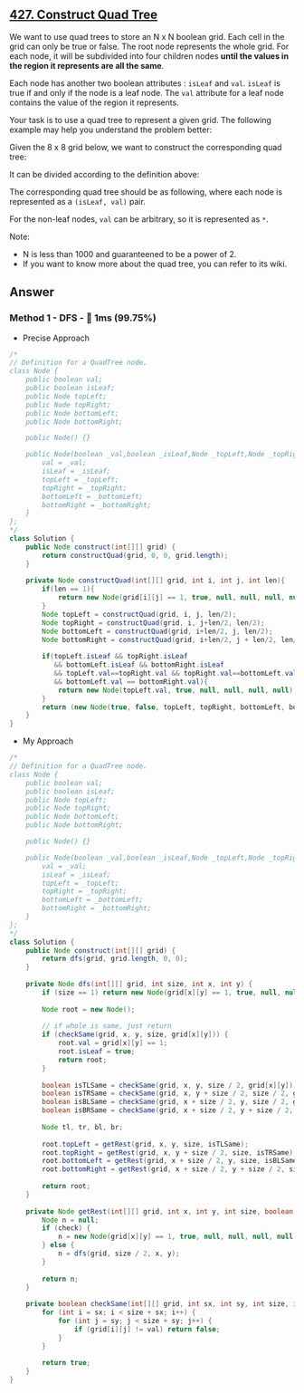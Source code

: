 ## [427. Construct Quad Tree](https://leetcode.com/problems/construct-quad-tree/)

We want to use quad trees to store an N x N boolean grid. Each cell in the grid can only be true or false. The root node represents the whole grid. For each node, it will be subdivided into four children nodes **until the values in the region it represents are all the same**.

Each node has another two boolean attributes : `isLeaf` and `val`. `isLeaf` is true if and only if the node is a leaf node. The `val` attribute for a leaf node contains the value of the region it represents.

Your task is to use a quad tree to represent a given grid. The following example may help you understand the problem better:

Given the 8 x 8 grid below, we want to construct the corresponding quad tree:



It can be divided according to the definition above:



 

The corresponding quad tree should be as following, where each node is represented as a `(isLeaf, val)` pair.

For the non-leaf nodes, `val` can be arbitrary, so it is represented as `*`.



Note:

- N is less than 1000 and guaranteened to be a power of 2.
- If you want to know more about the quad tree, you can refer to its wiki.


## Answer
### Method 1 - DFS - :rocket: 1ms (99.75%)

- Precise Approach

```java
/*
// Definition for a QuadTree node.
class Node {
    public boolean val;
    public boolean isLeaf;
    public Node topLeft;
    public Node topRight;
    public Node bottomLeft;
    public Node bottomRight;

    public Node() {}

    public Node(boolean _val,boolean _isLeaf,Node _topLeft,Node _topRight,Node _bottomLeft,Node _bottomRight) {
        val = _val;
        isLeaf = _isLeaf;
        topLeft = _topLeft;
        topRight = _topRight;
        bottomLeft = _bottomLeft;
        bottomRight = _bottomRight;
    }
};
*/
class Solution {
    public Node construct(int[][] grid) {
        return constructQuad(grid, 0, 0, grid.length);
    }
    
    private Node constructQuad(int[][] grid, int i, int j, int len){
        if(len == 1){
            return new Node(grid[i][j] == 1, true, null, null, null, null);
        }
        Node topLeft = constructQuad(grid, i, j, len/2);
        Node topRight = constructQuad(grid, i, j+len/2, len/2);
        Node bottomLeft = constructQuad(grid, i+len/2, j, len/2);
        Node bottomRight = constructQuad(grid, i+len/2, j + len/2, len/2);
        
        if(topLeft.isLeaf && topRight.isLeaf 
           && bottomLeft.isLeaf && bottomRight.isLeaf 
           && topLeft.val==topRight.val && topRight.val==bottomLeft.val 
           && bottomLeft.val == bottomRight.val){
            return new Node(topLeft.val, true, null, null, null, null);
        }
        return (new Node(true, false, topLeft, topRight, bottomLeft, bottomRight));
    }
}
```


- My Approach

```java
/*
// Definition for a QuadTree node.
class Node {
    public boolean val;
    public boolean isLeaf;
    public Node topLeft;
    public Node topRight;
    public Node bottomLeft;
    public Node bottomRight;

    public Node() {}

    public Node(boolean _val,boolean _isLeaf,Node _topLeft,Node _topRight,Node _bottomLeft,Node _bottomRight) {
        val = _val;
        isLeaf = _isLeaf;
        topLeft = _topLeft;
        topRight = _topRight;
        bottomLeft = _bottomLeft;
        bottomRight = _bottomRight;
    }
};
*/
class Solution {
    public Node construct(int[][] grid) {
        return dfs(grid, grid.length, 0, 0);
    }
    
    private Node dfs(int[][] grid, int size, int x, int y) {
        if (size == 1) return new Node(grid[x][y] == 1, true, null, null, null, null);
        
        Node root = new Node();
        
        // if whole is same, just return
        if (checkSame(grid, x, y, size, grid[x][y])) {
            root.val = grid[x][y] == 1;
            root.isLeaf = true;
            return root;
        }
        
        boolean isTLSame = checkSame(grid, x, y, size / 2, grid[x][y]);
        boolean isTRSame = checkSame(grid, x, y + size / 2, size / 2, grid[x][y + size / 2]);
        boolean isBLSame = checkSame(grid, x + size / 2, y, size / 2, grid[x + size / 2][y]);
        boolean isBRSame = checkSame(grid, x + size / 2, y + size / 2, size / 2, grid[x + size / 2][y + size / 2]);
        
        Node tl, tr, bl, br;
        
        root.topLeft = getRest(grid, x, y, size, isTLSame);
        root.topRight = getRest(grid, x, y + size / 2, size, isTRSame);
        root.bottomLeft = getRest(grid, x + size / 2, y, size, isBLSame);
        root.bottomRight = getRest(grid, x + size / 2, y + size / 2, size, isBRSame);
        
        return root;
    }
    
    private Node getRest(int[][] grid, int x, int y, int size, boolean check) {
        Node n = null;
        if (check) {
            n = new Node(grid[x][y] == 1, true, null, null, null, null);
        } else {
            n = dfs(grid, size / 2, x, y);
        }
        
        return n;
    }
    
    private boolean checkSame(int[][] grid, int sx, int sy, int size, int val) {
        for (int i = sx; i < size + sx; i++) {
            for (int j = sy; j < size + sy; j++) {
                if (grid[i][j] != val) return false;
            }
        }
        
        return true;
    }
}
```
